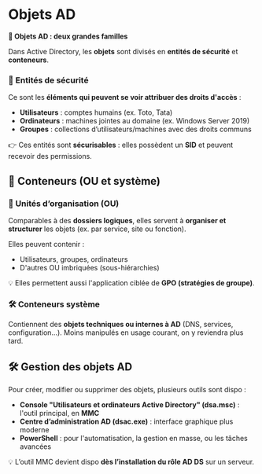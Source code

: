# Objets AD

**🧱 Objets AD : deux grandes familles**

Dans Active Directory, les **objets** sont divisés en **entités de sécurité** et **conteneurs**.

### **🔐 Entités de sécurité**

Ce sont les **éléments qui peuvent se voir attribuer des droits d'accès** :

- **Utilisateurs** : comptes humains (ex. Toto, Tata)
- **Ordinateurs** : machines jointes au domaine (ex. Windows Server 2019)
- **Groupes** : collections d’utilisateurs/machines avec des droits communs

👉 Ces entités sont **sécurisables** : elles possèdent un **SID** et peuvent recevoir des permissions.



## **📂 Conteneurs (OU et système)**

### **📁 Unités d’organisation (OU)**

Comparables à des **dossiers logiques**, elles servent à **organiser et structurer** les objets (ex. par service, site ou fonction).

Elles peuvent contenir :

- Utilisateurs, groupes, ordinateurs
- D'autres OU imbriquées (sous-hiérarchies)

💡 Elles permettent aussi l'application ciblée de **GPO (stratégies de groupe)**.

### **🛠️ Conteneurs système**

Contiennent des **objets techniques ou internes à AD** (DNS, services, configuration…). Moins manipulés en usage courant, on y reviendra plus tard.



## **🛠️ Gestion des objets AD**

Pour créer, modifier ou supprimer des objets, plusieurs outils sont dispo :

- **Console "Utilisateurs et ordinateurs Active Directory" (dsa.msc)** : l'outil principal, en **MMC**
- **Centre d’administration AD (dsac.exe)** : interface graphique plus moderne
- **PowerShell** : pour l'automatisation, la gestion en masse, ou les tâches avancées

💡 L’outil MMC devient dispo **dès l’installation du rôle AD DS** sur un serveur.

